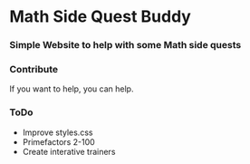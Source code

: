 # Math Side Quest Buddy

### Simple Website to help with some Math side quests

### Contribute
If you want to help, you can help.

### ToDo
- Improve styles.css
- Primefactors 2-100
- Create interative trainers
